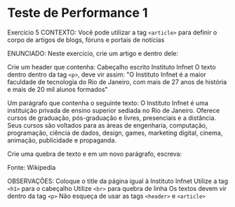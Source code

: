 # Teste de Performance 1

Exercício 5
CONTEXTO:
Você pode utilizar a tag ``<article>`` para definir o corpo de artigos de blogs, fóruns e portais de notícias

ENUNCIADO:
Neste exercício, crie um artigo e dentro dele:

Crie um header que contenha:
Cabeçalho escrito Instituto Infnet
O texto dentro dentro da tag ``<p>``, deve vir assim:
"O Instituto Infnet é a maior faculdade de tecnologia do Rio de Janeiro, com mais de 27 anos de história e mais de 20 mil alunos formados"

Um parágrafo que contenha o seguinte texto:
O Instituto Infnet é uma instituição privada de ensino superior sediada no Rio de Janeiro. Oferece cursos de graduação, pós-graduação e livres, presenciais e a distância. Seus cursos são voltados para as áreas de engenharia, computação, programação, ciência de dados, design, games, marketing digital, cinema, animação, publicidade e propaganda.

Crie uma quebra de texto e em um novo parágrafo, escreva:

Fonte: Wikipedia

OBSERVAÇÕES:
Coloque o title da página igual à Instituto Infnet
Utilize a tag ``<h1>`` para o cabeçalho
Utilize ``<br>`` para quebra de linha
Os textos devem vir dentro da tag ``<p>``
Não esqueça de usar as tags ``<header>`` e ``<article>``
